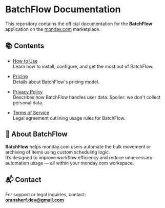 # BatchFlow Documentation

This repository contains the official documentation for the **BatchFlow** application on the [monday.com](https://monday.com) marketplace.

## 📚 Contents

- [How to Use](./docs/how-to-use.md)  
  Learn how to install, configure, and get the most out of BatchFlow.

- [Pricing](./docs/pricing.md)  
  Details about BatchFlow's pricing model.

- [Privacy Policy](./docs/privacy-policy.md)  
  Describes how BatchFlow handles user data. Spoiler: we don't collect personal data.

- [Terms of Service](./docs/terms-of-service.md)  
  Legal agreement outlining usage rules for BatchFlow.

## 🧾 About BatchFlow

**BatchFlow** helps monday.com users automate the bulk movement or archiving of items using custom scheduling logic.  
It’s designed to improve workflow efficiency and reduce unnecessary automation usage — all within your monday.com workspace.

## 📬 Contact

For support or legal inquiries, contact:  
**oransherf.dev@gmail.com**
